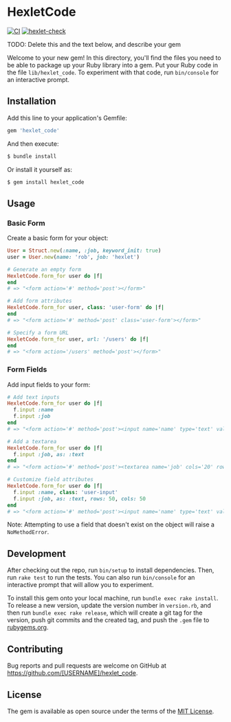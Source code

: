 # HexletCode

[![CI](https://github.com/So1que/rails-project-63/actions/workflows/lint.yml/badge.svg)](https://github.com/So1que/rails-project-63/actions/workflows/lint.yml)
[![hexlet-check](https://github.com/So1que/rails-project-63/actions/workflows/hexlet-check.yml/badge.svg)](https://github.com/So1que/rails-project-63/actions/workflows/hexlet-check.yml)

TODO: Delete this and the text below, and describe your gem

Welcome to your new gem! In this directory, you'll find the files you need to be able to package up your Ruby library into a gem. Put your Ruby code in the file `lib/hexlet_code`. To experiment with that code, run `bin/console` for an interactive prompt.

## Installation

Add this line to your application's Gemfile:

```ruby
gem 'hexlet_code'
```

And then execute:

```bash
$ bundle install
```

Or install it yourself as:

```bash
$ gem install hexlet_code
```

## Usage

### Basic Form

Create a basic form for your object:

```ruby
User = Struct.new(:name, :job, keyword_init: true)
user = User.new(name: 'rob', job: 'hexlet')

# Generate an empty form
HexletCode.form_for user do |f|
end
# => "<form action='#' method='post'></form>"

# Add form attributes
HexletCode.form_for user, class: 'user-form' do |f|
end
# => "<form action='#' method='post' class='user-form'></form>"

# Specify a form URL
HexletCode.form_for user, url: '/users' do |f|
end
# => "<form action='/users' method='post'></form>"
```

### Form Fields

Add input fields to your form:

```ruby
# Add text inputs
HexletCode.form_for user do |f|
  f.input :name
  f.input :job
end
# => "<form action='#' method='post'><input name='name' type='text' value='rob'><input name='job' type='text' value='hexlet'></form>"

# Add a textarea
HexletCode.form_for user do |f|
  f.input :job, as: :text
end
# => "<form action='#' method='post'><textarea name='job' cols='20' rows='40'>hexlet</textarea></form>"

# Customize field attributes
HexletCode.form_for user do |f|
  f.input :name, class: 'user-input'
  f.input :job, as: :text, rows: 50, cols: 50
end
# => "<form action='#' method='post'><input name='name' type='text' value='rob' class='user-input'><textarea name='job' cols='50' rows='50'>hexlet</textarea></form>"
```

Note: Attempting to use a field that doesn't exist on the object will raise a `NoMethodError`.

## Development

After checking out the repo, run `bin/setup` to install dependencies. Then, run `rake test` to run the tests. You can also run `bin/console` for an interactive prompt that will allow you to experiment.

To install this gem onto your local machine, run `bundle exec rake install`. To release a new version, update the version number in `version.rb`, and then run `bundle exec rake release`, which will create a git tag for the version, push git commits and the created tag, and push the `.gem` file to [rubygems.org](https://rubygems.org).

## Contributing

Bug reports and pull requests are welcome on GitHub at https://github.com/[USERNAME]/hexlet_code.

## License

The gem is available as open source under the terms of the [MIT License](https://opensource.org/licenses/MIT).
